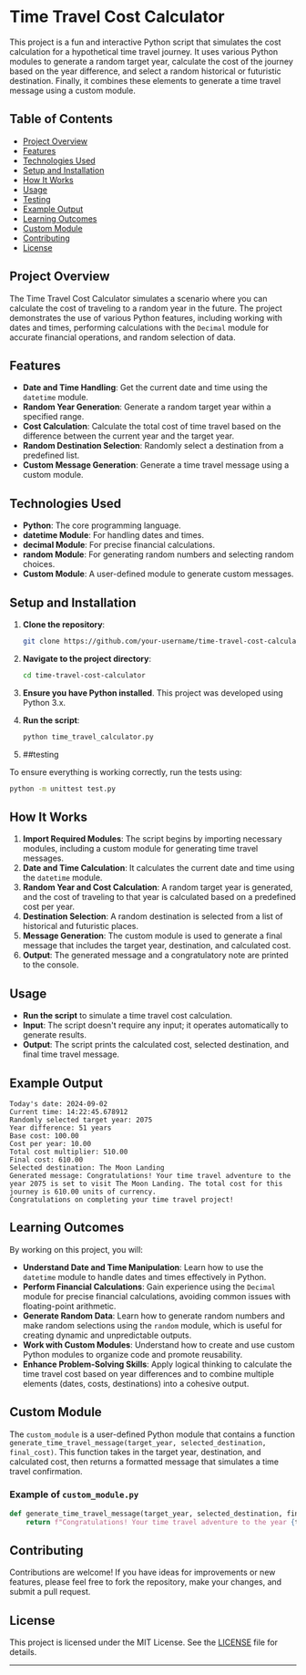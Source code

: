 # Time Travel Cost Calculator

This project is a fun and interactive Python script that simulates the cost calculation for a hypothetical time travel journey. It uses various Python modules to generate a random target year, calculate the cost of the journey based on the year difference, and select a random historical or futuristic destination. Finally, it combines these elements to generate a time travel message using a custom module.

## Table of Contents

- [Project Overview](#project-overview)
- [Features](#features)
- [Technologies Used](#technologies-used)
- [Setup and Installation](#setup-and-installation)
- [How It Works](#how-it-works)
- [Usage](#usage)
- [Testing](#testing) 
- [Example Output](#example-output)
- [Learning Outcomes](#learning-outcomes)
- [Custom Module](#custom-module)
- [Contributing](#contributing)
- [License](#license)

## Project Overview

The Time Travel Cost Calculator simulates a scenario where you can calculate the cost of traveling to a random year in the future. The project demonstrates the use of various Python features, including working with dates and times, performing calculations with the `Decimal` module for accurate financial operations, and random selection of data.

## Features

- **Date and Time Handling**: Get the current date and time using the `datetime` module.
- **Random Year Generation**: Generate a random target year within a specified range.
- **Cost Calculation**: Calculate the total cost of time travel based on the difference between the current year and the target year.
- **Random Destination Selection**: Randomly select a destination from a predefined list.
- **Custom Message Generation**: Generate a time travel message using a custom module.

## Technologies Used

- **Python**: The core programming language.
- **datetime Module**: For handling dates and times.
- **decimal Module**: For precise financial calculations.
- **random Module**: For generating random numbers and selecting random choices.
- **Custom Module**: A user-defined module to generate custom messages.

## Setup and Installation

1. **Clone the repository**:

   ```bash
   git clone https://github.com/your-username/time-travel-cost-calculator.git
   ```

2. **Navigate to the project directory**:

   ```bash
   cd time-travel-cost-calculator
   ```

3. **Ensure you have Python installed**. This project was developed using Python 3.x.

4. **Run the script**:

   ```bash
   python time_travel_calculator.py
   ```

5. ##testing

To ensure everything is working correctly, run the tests using:

```bash
python -m unittest test.py
```
## How It Works

1. **Import Required Modules**: The script begins by importing necessary modules, including a custom module for generating time travel messages.
2. **Date and Time Calculation**: It calculates the current date and time using the `datetime` module.
3. **Random Year and Cost Calculation**: A random target year is generated, and the cost of traveling to that year is calculated based on a predefined cost per year.
4. **Destination Selection**: A random destination is selected from a list of historical and futuristic places.
5. **Message Generation**: The custom module is used to generate a final message that includes the target year, destination, and calculated cost.
6. **Output**: The generated message and a congratulatory note are printed to the console.

## Usage

- **Run the script** to simulate a time travel cost calculation.
- **Input**: The script doesn't require any input; it operates automatically to generate results.
- **Output**: The script prints the calculated cost, selected destination, and final time travel message.

## Example Output

```plaintext
Today's date: 2024-09-02
Current time: 14:22:45.678912
Randomly selected target year: 2075
Year difference: 51 years
Base cost: 100.00
Cost per year: 10.00
Total cost multiplier: 510.00
Final cost: 610.00
Selected destination: The Moon Landing
Generated message: Congratulations! Your time travel adventure to the year 2075 is set to visit The Moon Landing. The total cost for this journey is 610.00 units of currency.
Congratulations on completing your time travel project!
```

## Learning Outcomes

By working on this project, you will:

- **Understand Date and Time Manipulation**: Learn how to use the `datetime` module to handle dates and times effectively in Python.
- **Perform Financial Calculations**: Gain experience using the `Decimal` module for precise financial calculations, avoiding common issues with floating-point arithmetic.
- **Generate Random Data**: Learn how to generate random numbers and make random selections using the `random` module, which is useful for creating dynamic and unpredictable outputs.
- **Work with Custom Modules**: Understand how to create and use custom Python modules to organize code and promote reusability.
- **Enhance Problem-Solving Skills**: Apply logical thinking to calculate the time travel cost based on year differences and to combine multiple elements (dates, costs, destinations) into a cohesive output.

## Custom Module

The `custom_module` is a user-defined Python module that contains a function `generate_time_travel_message(target_year, selected_destination, final_cost)`. This function takes in the target year, destination, and calculated cost, then returns a formatted message that simulates a time travel confirmation.

### Example of `custom_module.py`

```python
def generate_time_travel_message(target_year, selected_destination, final_cost):
    return f"Congratulations! Your time travel adventure to the year {target_year} is set to visit {selected_destination}. The total cost for this journey is {final_cost} units of currency."
```

## Contributing

Contributions are welcome! If you have ideas for improvements or new features, please feel free to fork the repository, make your changes, and submit a pull request.

## License

This project is licensed under the MIT License. See the [LICENSE](LICENSE) file for details.

---

